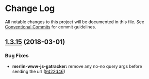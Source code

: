 # Change Log

All notable changes to this project will be documented in this file.
See [Conventional Commits](https://conventionalcommits.org) for commit guidelines.

<a name="1.3.15"></a>
## [1.3.15](https://github.com/cnduk/merlin-www-components/compare/@cnbritain/merlin-www-js-gatracker@1.3.14...@cnbritain/merlin-www-js-gatracker@1.3.15) (2018-03-01)


### Bug Fixes

* **merlin-www-js-gatracker:** remove any no-no query args before sending the url ([9422d46](https://github.com/cnduk/merlin-www-components/commit/9422d46))
